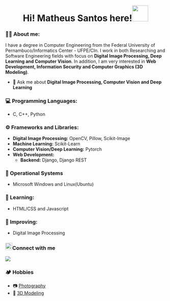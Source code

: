 <!--
**matheusdefarias/matheusdefarias** is a ✨ _special_ ✨ repository because its `README.md` (this file) appears on your GitHub profile.

Here are some ideas to get you started:

- 🔭 I’m currently working on ...
- 🌱 I’m currently learning ...
- 👯 I’m looking to collaborate on ...
- 🤔 I’m looking for help with ...
- 💬 Ask me about ...
- 📫 How to reach me: ...
- 😄 Pronouns: ...
- ⚡ Fun fact: ...
-->

<h1 align="center">Hi! Matheus Santos here!<img src="https://raw.githubusercontent.com/MartinHeinz/MartinHeinz/master/wave.gif" width="50px" style="max-width: 100%;"></h1>
<!-- ![visitors](https://visitor-badge.glitch.me/badge?page_id=matheusdefarias.matheusdefarias) -->

### :pouting_man: About me:
I have a degree in Computer Engineering from the Federal University of Pernambuco/Informatics Center - UFPE/CIn. I work in both Researching and Software Engineering fields with focus on **Digital Image Processing, Deep Learning and Computer Vision**. In addition, I am very interested in **Web Development, Information Security and Computer Graphics (3D Modeling)**.

- 💬 Ask me about **Digital Image Processing, Computer Vision and Deep Learning**

### :computer: Programming Languages:
  - C, C++, Python

### :gear: Frameworks and Libraries:
  - **Digital Image Processing:** OpenCV, Pillow, Scikit-Image
  - **Machine Learning:** Scikit-Learn
  - **Computer Vision/Deep Learning:** Pytorch
  - **Web Development:** 
    - **Backend:** Django, Django REST

### :pushpin: Operational Systems
  - Microsoft Windows and Linux(Ubuntu)

### :closed_book: Learning:
   - HTML/CSS and Javascript

### :rocket: Improving:
   - Digital Image Processing

### <img src="https://github.com/TheDudeThatCode/TheDudeThatCode/blob/master/Assets/Handshake.gif" height="22px">Connect with me
<a href="https://www.linkedin.com/in/matheusdefariascs" target="_blank"><img src="https://img.shields.io/badge/-LinkedIn-%230077B5?style=for-the-badge&logo=linkedin&logoColor=white" target="_blank"></a> 

### :camping: Hobbies
  - :camera: [Photography](https://500px.com/p/matheusdefariascs?view=photos)
  - :ice_cube: [3D Modeling](https://www.artstation.com/matheusfcs)
